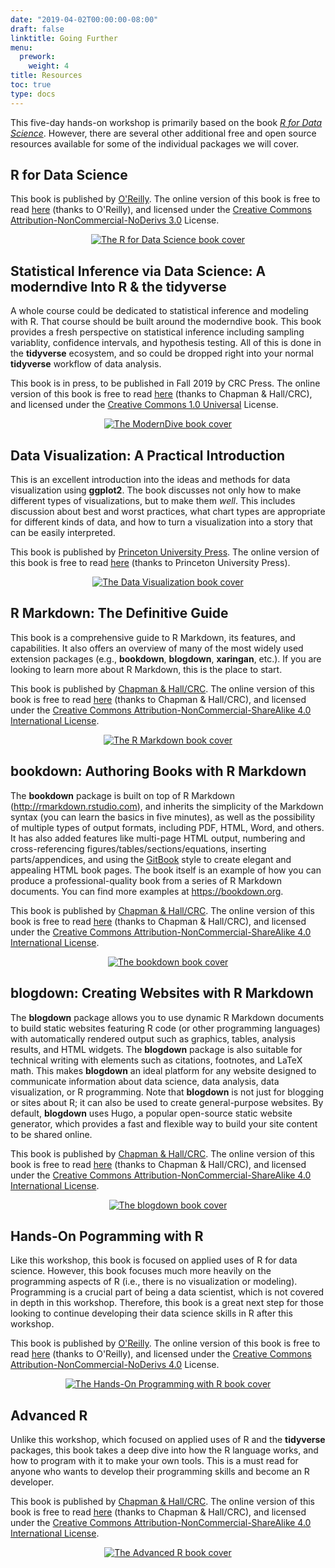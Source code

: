 ```yaml
---
date: "2019-04-02T00:00:00-08:00"
draft: false
linktitle: Going Further
menu:
  prework:
    weight: 4
title: Resources
toc: true
type: docs
---
```


This five-day hands-on workshop is primarily based on the book [*R for Data Science*](https://r4ds.had.co.nz). However, there are several other additional free and open source resources available for some of the individual packages we will cover.


## R for Data Science

This book is published by [O'Reilly](https://www.amazon.com/R-Data-Science-Hadley-Wickham/dp/1491910399/ref=as_li_ss_tl?ie=UTF8&qid=1469550189&sr=8-1&keywords=R+for+data+science&linkCode=sl1&tag=devtools-20&linkId=6fe0069f9605cf847ed96c191f4e84dd). The online version of this book is free to read [here](https://r4ds.had.co.nz) (thanks to O'Reilly), and licensed under the [Creative Commons Attribution-NonCommercial-NoDerivs 3.0](https://creativecommons.org/licenses/by-nc-nd/3.0/us/) License.

<p style="text-align: center;"><a href="https://r4ds.had.co.nz" target="_blank"><img src="/img/r4ds-cover.png" alt="The R for Data Science book cover" /></a></p>



## Statistical Inference via Data Science: A moderndive Into R & the tidyverse

A whole course could be dedicated to statistical inference and modeling with R. That course should be built around the moderndive book. This book provides a fresh perspective on statistical inference including sampling variablity, confidence intervals, and hypothesis testing. All of this is done in the **tidyverse** ecosystem, and so could be dropped right into your normal **tidyverse** workflow of data analysis.

This book is in press, to be published in Fall 2019 by CRC Press. The online version of this book is free to read [here](https://moderndive.com) (thanks to Chapman & Hall/CRC), and licensed under the [Creative Commons 1.0 Universal](https://creativecommons.org/publicdomain/zero/1.0/) License.

<p style="text-align: center;"><a href="https://moderndive.com" target="_blank"><img src="/img/moddiv-cover.png" alt="The ModernDive book cover" /></a></p>



## Data Visualization: A Practical Introduction

This is an excellent introduction into the ideas and methods for data visualization using **ggplot2**. The book discusses not only how to make different types of visualizations, but to make them *well*. This includes discussion about best and worst practices, what chart types are appropriate for different kinds of data, and how to turn a visualization into a story that can be easily interpreted.

This book is published by [Princeton University Press](https://press.princeton.edu/titles/13826.html). The online version of this book is free to read [here](https://socviz.co) (thanks to Princeton University Press).

<p style="text-align: center;"><a href="https://socviz.co" target="_blank"><img src="/img/socviz-cover.jpg" alt="The Data Visualization book cover" /></a></p>



## R Markdown: The Definitive Guide

This book is a comprehensive guide to R Markdown, its features, and capabilities. It also offers an overview of many of the most widely used extension packages (e.g., **bookdown**, **blogdown**, **xaringan**, etc.). If you are looking to learn more about R Markdown, this is the place to start.

This book is published by [Chapman & Hall/CRC](https://www.crcpress.com/p/book/9781138359338). The online version of this book is free to read [here](https://bookdown.org/yihui/rmarkdown/) (thanks to Chapman & Hall/CRC), and licensed under the [Creative Commons Attribution-NonCommercial-ShareAlike 4.0 International License](http://creativecommons.org/licenses/by-nc-sa/4.0/).

<p style="text-align: center;"><a href="https://bookdown.org/yihui/rmarkdown/" target="_blank"><img src="/img/rmd-cover.png" alt="The R Markdown book cover" /></a></p>



## bookdown: Authoring Books with R Markdown

The **bookdown** package is built on top of R Markdown (http://rmarkdown.rstudio.com), and inherits the simplicity of the Markdown syntax (you can learn the basics in five minutes), as well as the possibility of multiple types of output formats, including PDF, HTML, Word, and others. It has also added features like multi-page HTML output, numbering and cross-referencing figures/tables/sections/equations, inserting parts/appendices, and using the [GitBook](https://www.gitbook.com) style to create elegant and appealing HTML book pages. The book itself is an example of how you can produce a professional-quality book from a series of R Markdown documents. You can find more examples at https://bookdown.org.

This book is published by [Chapman & Hall/CRC](https://www.crcpress.com/product/isbn/9781138700109). The online version of this book is free to read [here](https://bookdown.org/yihui/bookdown/) (thanks to Chapman & Hall/CRC), and licensed under the [Creative Commons Attribution-NonCommercial-ShareAlike 4.0 International License](http://creativecommons.org/licenses/by-nc-sa/4.0/).

<p style="text-align: center;"><a href="https://bookdown.org/yihui/bookdown/" target="_blank"><img src="/img/bookdown-cover.jpg" alt="The bookdown book cover" /></a></p>



## blogdown: Creating Websites with R Markdown

The **blogdown** package allows you to use dynamic R Markdown documents to build static websites featuring R code (or other programming languages) with automatically rendered output such as graphics, tables, analysis results, and HTML widgets. The **blogdown** package is also suitable for technical writing with elements such as citations, footnotes, and LaTeX math. This makes **blogdown** an ideal platform for any website designed to communicate information about data science, data analysis, data visualization, or R programming. Note that **blogdown** is not just for blogging or sites about R; it can also be used to create general-purpose websites. By default, **blogdown** uses Hugo, a popular open-source static website generator, which provides a fast and flexible way to build your site content to be shared online. 

This book is published by [Chapman & Hall/CRC](https://www.crcpress.com/blogdown-Creating-Websites-with-R-Markdown/Xie-Hill-Thomas/p/book/9780815363729). The online version of this book is free to read [here](https://bookdown.org/yihui/blogdown/) (thanks to Chapman & Hall/CRC), and licensed under the [Creative Commons Attribution-NonCommercial-ShareAlike 4.0 International License](http://creativecommons.org/licenses/by-nc-sa/4.0/).

<p style="text-align: center;"><a href="https://bookdown.org/yihui/blogdown/" target="_blank"><img src="/img/blogdown-cover.png" alt="The blogdown book cover" /></a></p>



## Hands-On Pogramming with R

Like this workshop, this book is focused on applied uses of R for data science. However, this book focuses much more heavily on the programming aspects of R (i.e., there is no visualization or modeling). Programming is a crucial part of being a data scientist, which is not covered in depth in this workshop. Therefore, this book is a great next step for those looking to continue developing their data science skills in R after this workshop.

This book is published by [O'Reilly](https://www.amazon.com/Hands-Programming-Write-Functions-Simulations/dp/1449359019). The online version of this book is free to read [here](https://rstudio-education.github.io/hopr/) (thanks to O'Reilly), and licensed under the [Creative Commons Attribution-NonCommercial-NoDerivs 4.0](https://creativecommons.org/licenses/by-nc-nd/4.0/) License.

<p style="text-align: center;"><a href="https://rstudio-education.github.io/hopr/" target="_blank"><img src="/img/hopr-cover.png" alt="The Hands-On Programming with R book cover" /></a></p>



## Advanced R

Unlike this workshop, which focused on applied uses of R and the **tidyverse** packages, this book takes a deep dive into how the R language works, and how to program with it to make your own tools. This is a must read for anyone who wants to develop their programming skills and become an R developer.

This book is published by [Chapman & Hall/CRC](). The online version of this book is free to read [here](https://adv-r.hadley.nz) (thanks to Chapman & Hall/CRC), and licensed under the [Creative Commons Attribution-NonCommercial-ShareAlike 4.0 International License](http://creativecommons.org/licenses/by-nc-sa/4.0/).

<p style="text-align: center;"><a href="https://adv-r.hadley.nz" target="_blank"><img src="/img/advr-cover.png" alt="The Advanced R book cover" /></a></p>
